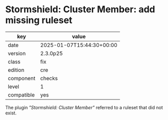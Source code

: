 [//]: # (werk v2)
# Stormshield: Cluster Member: add missing ruleset

key        | value
---------- | ---
date       | 2025-01-07T15:44:30+00:00
version    | 2.3.0p25
class      | fix
edition    | cre
component  | checks
level      | 1
compatible | yes

The plugin _"Stormshield: Cluster Member"_ referred to a ruleset that did not exist.
